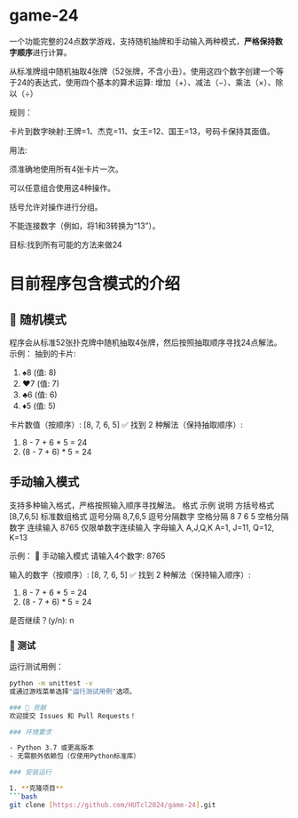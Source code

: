 # game-24
一个功能完整的24点数学游戏，支持随机抽牌和手动输入两种模式，**严格保持数字顺序**进行计算。

从标准牌组中随机抽取4张牌（52张牌，不含小丑）。使用这四个数字创建一个等于24的表达式，使用四个基本的算术运算:
增加（+）、减法（−）、乘法（×）、除以（÷）

规则：

卡片到数字映射:王牌=1、杰克=11、女王=12、国王=13，号码卡保持其面值。

用法:

须准确地使用所有4张卡片一次。

可以任意组合使用这4种操作。

括号允许对操作进行分组。

不能连接数字（例如，将1和3转换为“13”）。

目标:找到所有可能的方法来做24

# 目前程序包含模式的介绍
## 🎲 随机模式
程序会从标准52张扑克牌中随机抽取4张牌，然后按照抽取顺序寻找24点解法。
示例：
抽到的卡片:
1. ♠8 (值: 8)
2. ♥7 (值: 7)
3. ♣6 (值: 6)
4. ♦5 (值: 5)

卡片数值（按顺序）: [8, 7, 6, 5]
✅ 找到 2 种解法（保持抽取顺序）:
1. 8 - 7 + 6 * 5 = 24
2. (8 - 7 + 6) * 5 = 24
   
## 手动输入模式
支持多种输入格式，严格按照输入顺序寻找解法。
格式	      示例	              说明
方括号格式	  [8,7,6,5]	       标准数组格式
逗号分隔    	8,7,6,5	         逗号分隔数字
空格分隔   	8 7 6 5          空格分隔数字
连续输入     	8765	        仅限单数字连续输入
字母输入     A,J,Q,K     	A=1, J=11, Q=12, K=13

示例：
📝 手动输入模式
请输入4个数字: 8765

输入的数字（按顺序）: [8, 7, 6, 5]
✅ 找到 2 种解法（保持输入顺序）:
 1. 8 - 7 + 6 * 5 = 24
 2. (8 - 7 + 6) * 5 = 24

是否继续？(y/n): n
### 🧪 测试
运行测试用例：
```bash
python -m unittest -v
或通过游戏菜单选择"运行测试用例"选项。

### 🤝 贡献
欢迎提交 Issues 和 Pull Requests！

### 环境要求

- Python 3.7 或更高版本
- 无需额外依赖包（仅使用Python标准库）

### 安装运行

1. **克隆项目**
```bash
git clone [https://github.com/HUTcl2024/game-24].git

